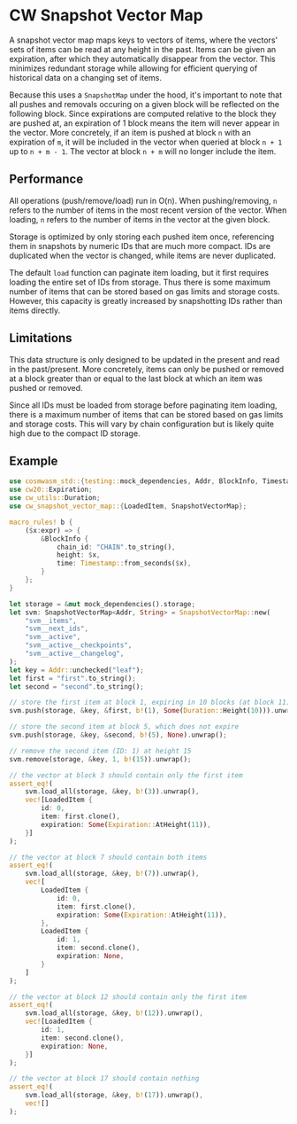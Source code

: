 # CW Snapshot Vector Map

A snapshot vector map maps keys to vectors of items, where the vectors' sets of
items can be read at any height in the past. Items can be given an expiration,
after which they automatically disappear from the vector. This minimizes
redundant storage while allowing for efficient querying of historical data on a
changing set of items.

Because this uses a `SnapshotMap` under the hood, it's important to note that
all pushes and removals occuring on a given block will be reflected on the
following block. Since expirations are computed relative to the block they are
pushed at, an expiration of 1 block means the item will never appear in the
vector. More concretely, if an item is pushed at block `n` with an expiration of
`m`, it will be included in the vector when queried at block `n + 1` up to `n +
m - 1`. The vector at block `n + m` will no longer include the item.

## Performance

All operations (push/remove/load) run in O(n). When pushing/removing, `n` refers
to the number of items in the most recent version of the vector. When loading,
`n` refers to the number of items in the vector at the given block.

Storage is optimized by only storing each pushed item once, referencing them in
snapshots by numeric IDs that are much more compact. IDs are duplicated when the
vector is changed, while items are never duplicated.

The default `load` function can paginate item loading, but it first requires
loading the entire set of IDs from storage. Thus there is some maximum number of
items that can be stored based on gas limits and storage costs. However, this
capacity is greatly increased by snapshotting IDs rather than items directly.

## Limitations

This data structure is only designed to be updated in the present and read in
the past/present. More concretely, items can only be pushed or removed at a
block greater than or equal to the last block at which an item was pushed or
removed.

Since all IDs must be loaded from storage before paginating item loading, there
is a maximum number of items that can be stored based on gas limits and storage
costs. This will vary by chain configuration but is likely quite high due to the
compact ID storage.

## Example

```rust
use cosmwasm_std::{testing::mock_dependencies, Addr, BlockInfo, Timestamp};
use cw20::Expiration;
use cw_utils::Duration;
use cw_snapshot_vector_map::{LoadedItem, SnapshotVectorMap};

macro_rules! b {
    ($x:expr) => {
        &BlockInfo {
            chain_id: "CHAIN".to_string(),
            height: $x,
            time: Timestamp::from_seconds($x),
        }
    };
}

let storage = &mut mock_dependencies().storage;
let svm: SnapshotVectorMap<Addr, String> = SnapshotVectorMap::new(
    "svm__items",
    "svm__next_ids",
    "svm__active",
    "svm__active__checkpoints",
    "svm__active__changelog",
);
let key = Addr::unchecked("leaf");
let first = "first".to_string();
let second = "second".to_string();

// store the first item at block 1, expiring in 10 blocks (at block 11)
svm.push(storage, &key, &first, b!(1), Some(Duration::Height(10))).unwrap();

// store the second item at block 5, which does not expire
svm.push(storage, &key, &second, b!(5), None).unwrap();

// remove the second item (ID: 1) at height 15
svm.remove(storage, &key, 1, b!(15)).unwrap();

// the vector at block 3 should contain only the first item
assert_eq!(
    svm.load_all(storage, &key, b!(3)).unwrap(),
    vec![LoadedItem {
        id: 0,
        item: first.clone(),
        expiration: Some(Expiration::AtHeight(11)),
    }]
);

// the vector at block 7 should contain both items
assert_eq!(
    svm.load_all(storage, &key, b!(7)).unwrap(),
    vec![
        LoadedItem {
            id: 0,
            item: first.clone(),
            expiration: Some(Expiration::AtHeight(11)),
        },
        LoadedItem {
            id: 1,
            item: second.clone(),
            expiration: None,
        }
    ]
);

// the vector at block 12 should contain only the first item
assert_eq!(
    svm.load_all(storage, &key, b!(12)).unwrap(),
    vec![LoadedItem {
        id: 1,
        item: second.clone(),
        expiration: None,
    }]
);

// the vector at block 17 should contain nothing
assert_eq!(
    svm.load_all(storage, &key, b!(17)).unwrap(),
    vec![]
);
```
